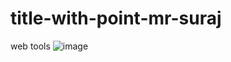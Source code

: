 # title-with-point-mr-suraj
web tools
![image](https://github.com/user-attachments/assets/ac71315f-3b9f-4a64-aa87-af8254fa21c7)
